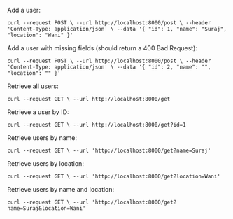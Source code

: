 Add a user:

`curl --request POST \
--url http://localhost:8000/post \
--header 'Content-Type: application/json' \
--data '{
"id": 1,
"name": "Suraj",
"location": "Wani"
}'`


Add a user with missing fields (should return a 400 Bad Request):

`curl --request POST \
--url http://localhost:8000/post \
--header 'Content-Type: application/json' \
--data '{
"id": 2,
"name": "",
"location": ""
}'`

Retrieve all users:

`curl --request GET \
--url http://localhost:8000/get`

Retrieve a user by ID:

`curl --request GET \
--url http://localhost:8000/get?id=1`

Retrieve users by name:

`curl --request GET \
--url 'http://localhost:8000/get?name=Suraj'`

Retrieve users by location:

`curl --request GET \
--url 'http://localhost:8000/get?location=Wani'`

Retrieve users by name and location:

`curl --request GET \
--url 'http://localhost:8000/get?name=Suraj&location=Wani'
`
